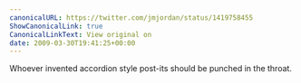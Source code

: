 ```yaml
---
canonicalURL: https://twitter.com/jmjordan/status/1419758455
ShowCanonicalLink: true
CanonicalLinkText: View original on
date: 2009-03-30T19:41:25+00:00
---
```

Whoever invented accordion style post-its should be punched in the throat.